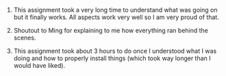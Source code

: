 1. This assignment took a very long time to understand what was going on but it finally works. All aspects work very well so I am very proud of that.

2. Shoutout to Ming for explaining to me how everything ran behind the scenes.

3. This assignment took about 3 hours to do once I understood what I was doing and how to properly install things (which took way longer than I would have liked).
